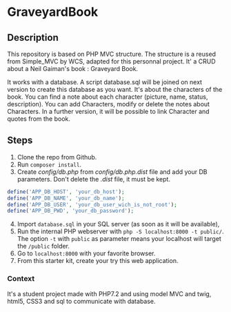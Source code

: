 # GraveyardBook

## Description

This repository is based on PHP MVC structure. The structure is a reused from Simple_MVC by WCS, adapted for this personnal project. 
It' a CRUD about a Neil Gaiman's book : Graveyard Book. 

It works with a database. A script database.sql will be joined on next version to create this database as you want.
It's about the characters of the book. You can find a note about each character (picture, name, status, description).
You can add Characters, modify or delete the notes about Characters.
In a further version, it will be possible to link Character and quotes from the book. 


## Steps

1. Clone the repo from Github.
2. Run `composer install`.
3. Create *config/db.php* from *config/db.php.dist* file and add your DB parameters. Don't delete the *.dist* file, it must be kept.
```php
define('APP_DB_HOST', 'your_db_host');
define('APP_DB_NAME', 'your_db_name');
define('APP_DB_USER', 'your_db_user_wich_is_not_root');
define('APP_DB_PWD', 'your_db_password');
```
4. Import `database.sql` in your SQL server (as soon as it will be available),
5. Run the internal PHP webserver with `php -S localhost:8000 -t public/`. The option `-t` with `public` as parameter means your localhost will target the `/public` folder.
6. Go to `localhost:8000` with your favorite browser.
7. From this starter kit, create your try this web application.

### Context
It's a student project made with PHP7.2 and using model MVC and twig, html5, CSS3 and sql to communicate with database.
